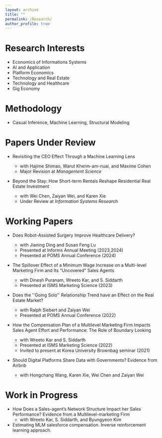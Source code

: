 ```yaml
---
layout: archive
title: ""
permalink: /Research/
author_profile: true
---
```




Research Interests 
======
* Economics of Informations Systems
* AI and Application
* Platform Economics
* Technology and Real Estate
* Technology and Healthcare
* Gig Economy

Methodology 
======
* Casual Inference, Machine Learning, Structural Modeling

Papers Under Review
======
* Revisiting the CEO Effect Through a Machine Learning Lens
  * with Hajime Shimao, Warut Kherm-am-nuai, and Maxime Cohen
  * Major Revision at _Management Science_
    
 * Beyond the Stay: How Short-term Rentals Reshape Residential Real Estate Investment
   * with Wei Chen, Zaiyan Wei, and Karen Xie
   * Under Review at _Information Systems Research_
   
   

Working Papers
======
* Does Robot-Assisted Surgery Improve Healthcare Delivery?
  * with Jianing Ding and Susan Feng Lu
  * Presented at Informs Annual Meeting (2023,2024)
  * Presented at POMS Annual Conference (2024)

* The Spillover Effect of a Minimum Wage Increase on a Multi-level Marketing Firm and Its “Uncovered” Sales Agents 
  * with Dinesh Puranam, Wreeto Kar, and S. Siddarth
  * Presented at ISMS Marketing Science (2023) 
    
* Does the ''Going Solo'' Relationship Trend have an Effect on the Real Estate Market?
  * with Ralph Siebert and Zaiyan Wei
  * Presented at POMS Annual Conference (2022)
    
* How the Compensation Plan of a Multilevel Marketing Firm Impacts Sales Agent Effort and Performance: The Role of Boundary Looking  
  * with Wreeto Kar and S. Siddarth
  * Presented at ISMS Marketing Science (2022)
  * Invited to present at Korea University Brownbag seminar (2021)

* Should Digital Platforms Share Data with Governments? Evidence from Airbnb
  * with Hongchang Wang, Karen Xie, Wei Chen and Zaiyan Wei 

Work in Progress
====== 
* How Does a Sales-agent’s Network Structure Impact her Sales Performance? Evidence from a Multilevel-marketing Firm  
  * with Wreeto Kar, S. Siddarth, and Byungyeon Kim
* Estimating MLM salesforce compensation. Inverse reinforcement learning approach.   
